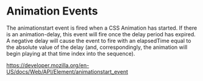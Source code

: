# Animation Events

The animationstart event is fired when a CSS Animation has started. If there is an animation-delay, this event will fire once the delay period has expired. A negative delay will cause the event to fire with an elapsedTime equal to the absolute value of the delay (and, correspondingly, the animation will begin playing at that time index into the sequence).

https://developer.mozilla.org/en-US/docs/Web/API/Element/animationstart_event